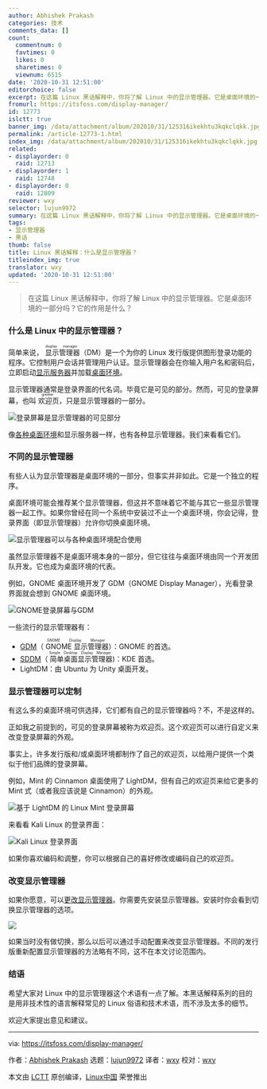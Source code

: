 ```yaml
---
author: Abhishek Prakash
categories: 技术
comments_data: []
count:
  commentnum: 0
  favtimes: 0
  likes: 0
  sharetimes: 0
  viewnum: 6515
date: '2020-10-31 12:51:00'
editorchoice: false
excerpt: 在这篇 Linux 黑话解释中，你将了解 Linux 中的显示管理器。它是桌面环境的一部分吗？它的作用是什么？
fromurl: https://itsfoss.com/display-manager/
id: 12773
islctt: true
banner_img: /data/attachment/album/202010/31/125316ikekhtu3kqkclqkk.jpg
permalink: /article-12773-1.html
index_img: /data/attachment/album/202010/31/125316ikekhtu3kqkclqkk.jpg.thumb.jpg
related:
- displayorder: 0
  raid: 12713
- displayorder: 1
  raid: 12748
- displayorder: 0
  raid: 12809
reviewer: wxy
selector: lujun9972
summary: 在这篇 Linux 黑话解释中，你将了解 Linux 中的显示管理器。它是桌面环境的一部分吗？它的作用是什么？
tags:
- 显示管理器
- 黑话
thumb: false
title: Linux 黑话解释：什么是显示管理器？
titleindex_img: true
translator: wxy
updated: '2020-10-31 12:51:00'
---
```



> 
> 在这篇 Linux 黑话解释中，你将了解 Linux 中的显示管理器。它是桌面环境的一部分吗？它的作用是什么？
> 
> 
> 


### 什么是 Linux 中的显示管理器？


简单来说，<ruby> 显示管理器 <rt>  display manager </rt></ruby>（DM）是一个为你的 Linux 发行版提供图形登录功能的程序。它控制用户会话并管理用户认证。显示管理器会在你输入用户名和密码后，立即启动[显示服务器](https://itsfoss.com/display-server/)并加载[桌面环境](https://itsfoss.com/what-is-desktop-environment/)。


显示管理器通常是登录界面的代名词。毕竟它是可见的部分。然而，可见的登录屏幕，也叫<ruby> 欢迎页 <rt>  greeter </rt></ruby>，只是显示管理器的一部分。


![登录屏幕是显示管理器的可见部分](/data/attachment/album/202010/31/125316ikekhtu3kqkclqkk.jpg)


像[各种桌面环境](https://itsfoss.com/best-linux-desktop-environments/)和显示服务器一样，也有各种显示管理器。我们来看看它们。


### 不同的显示管理器


有些人认为显示管理器是桌面环境的一部分，但事实并非如此。它是一个独立的程序。


桌面环境可能会推荐某个显示管理器，但这并不意味着它不能与其它一些显示管理器一起工作。如果你曾经在同一个系统中安装过不止一个桌面环境，你会记得，登录界面（即显示管理器）允许你切换桌面环境。


![显示管理器可以与各种桌面环境配合使用](/data/attachment/album/202010/31/125150tulluvlvvzl19c21.jpg)


虽然显示管理器不是桌面环境本身的一部分，但它往往与桌面环境由同一个开发团队开发。它也成为桌面环境的代表。


例如，GNOME 桌面环境开发了 GDM（GNOME Display Manager），光看登录界面就会想到 GNOME 桌面环境。


![GNOME登录屏幕与GDM](/data/attachment/album/202010/31/125240v16ucum3edmi29fi.png)


一些流行的显示管理器有：


* [GDM](https://wiki.gnome.org/Projects/GDM)（<ruby> GNOME 显示管理器 <rt>  GNOME Display Manager </rt></ruby>）：GNOME 的首选。
* [SDDM](https://github.com/sddm)（<ruby> 简单桌面显示管理器 <rt>  Simple Desktop Display Manager </rt></ruby>)：KDE 首选。
* LightDM：由 Ubuntu 为 Unity 桌面开发。


### 显示管理器可以定制


有这么多的桌面环境可供选择，它们都有自己的显示管理器吗？不，不是这样的。


正如我之前提到的，可见的登录屏幕被称为欢迎页。这个欢迎页可以进行自定义来改变登录屏幕的外观。


事实上，许多发行版和/或桌面环境都制作了自己的欢迎页，以给用户提供一个类似于他们品牌的登录屏幕。


例如，Mint 的 Cinnamon 桌面使用了 LightDM，但有自己的欢迎页来给它更多的 Mint 式（或者我应该说是 Cinnamon）的外观。


![基于 LightDM 的 Linux Mint 登录屏幕](/data/attachment/album/202010/31/125244z2a8maaj40bc2tpr.jpg)


来看看 Kali Linux 的登录界面：


![Kali Linux 登录界面](/data/attachment/album/202010/31/125322hcc9pt76h7fkva7v.jpg)


如果你喜欢编码和调整，你可以根据自己的喜好修改或编码自己的欢迎页。


### 改变显示管理器


如果你愿意，可以[更改显示管理器](https://itsfoss.com/switch-gdm-and-lightdm-in-ubuntu-14-04/)。你需要先安装显示管理器。安装时你会看到切换显示管理器的选项。


![](/data/attachment/album/202010/31/125251sycruaiiiczbai1j.jpg)


如果当时没有做切换，那么以后可以通过手动配置来改变显示管理器。不同的发行版重新配置显示管理器的方法略有不同，这不在本文讨论范围内。


### 结语


希望大家对 Linux 中的显示管理器这个术语有一点了解。本黑话解释系列的目的是用非技术性的语言解释常见的 Linux 俗语和技术术语，而不涉及太多的细节。


欢迎大家提出意见和建议。




---


via: <https://itsfoss.com/display-manager/>


作者：[Abhishek Prakash](https://itsfoss.com/author/abhishek/) 选题：[lujun9972](https://github.com/lujun9972) 译者：[wxy](https://github.com/wxy) 校对：[wxy](https://github.com/wxy)


本文由 [LCTT](https://github.com/LCTT/TranslateProject) 原创编译，[Linux中国](https://linux.cn/) 荣誉推出